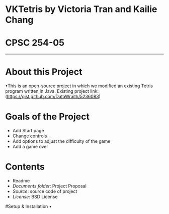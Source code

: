 # VKTetris by Victoria Tran and Kailie Chang
# CPSC 254-05
------------

# About this Project
•This is an open-source project in which we modified an existing Tetris program written in Java. Existing project link: (https://gist.github.com/DataWraith/5236083)

# Goals of the Project
- Add Start page
- Change controls
- Add options to adjust the difficulty of the game
- Add a game over

# Contents
- Readme
- *Documents folder*: Project Proposal
- *Source*: source code of project
- *License*: BSD License

#Setup & Installation
•
